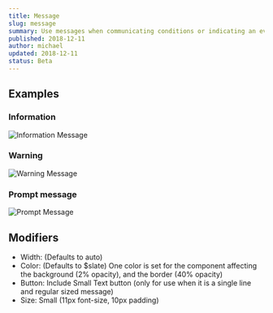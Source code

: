 ```yaml
---
title: Message
slug: message
summary: Use messages when communicating conditions or indicating an event. Content can include authentication, information, confirmation, warnings, and error messages. It is important to specify which of these the content of the message falls under in order to choose the colors
published: 2018-12-11
author: michael
updated: 2018-12-11
status: Beta
---
```


##  Examples

### Information
![Information Message](/static/message-info.png)

### Warning
![Warning Message](/static/message-warning.png)

### Prompt message
![Prompt Message](/static/message-prompt.png)

## Modifiers

* Width: (Defaults to auto)
* Color: (Defaults to $slate) One color is set for the component affecting the background (2% opacity), and the border (40% opacity)
* Button: Include Small Text button (only for use when it is a single line and regular sized message)
* Size: Small (11px font-size, 10px padding)